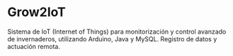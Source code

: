 # Grow2IoT
Sistema de IoT (Internet of Things) para monitorización y control avanzado de invernaderos, utilizando Arduino, Java y MySQL. Registro de datos y actuación remota.
